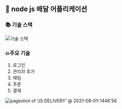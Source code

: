 ## :jack_o_lantern: node js 배달 어플리케이션


### :books: 기술 스택

![기술 스택](https://user-images.githubusercontent.com/57996036/127760905-2516e8c1-3952-466e-b868-30a9d2262d5e.PNG)

### :boom:주요 기술
1. 로그인 
2. 관리자 추가
3. 채팅
4. 주문
5. 결제

![pageshot of 'JS DELIVERY' @ 2021-08-01-1446'56](https://user-images.githubusercontent.com/57996036/127760754-6eea64cc-e80c-4e3d-8a54-748dbacd90ba.png)





